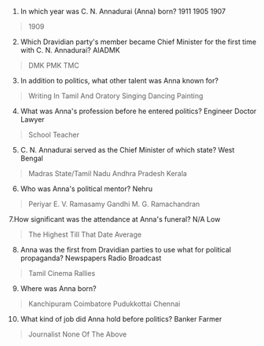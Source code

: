 1. In which year was C. N. Annadurai (Anna) born?
 1911 
 1905 
 1907 
 >1909


2. Which Dravidian party's member became Chief Minister for the first time with C. N. Annadurai?
AIADMK 
>DMK 
PMK 
TMC


3. In addition to politics, what other talent was Anna known for?
>Writing In Tamil And Oratory
Singing
Dancing
Painting


4. What was Anna's profession before he entered politics?
Engineer
Doctor
Lawyer
>School Teacher

5. C. N. Annadurai served as the Chief Minister of which state?
West Bengal
>Madras State/Tamil Nadu
Andhra Pradesh
Kerala

6. Who was Anna's political mentor?
Nehru
>Periyar E. V. Ramasamy
Gandhi
M. G. Ramachandran

7.How significant was the attendance at Anna's funeral?
N/A
Low
>The Highest Till That Date
Average

8. Anna was the first from Dravidian parties to use what for political propaganda?
Newspapers
Radio Broadcast
>Tamil Cinema
Rallies

9. Where was Anna born?
>Kanchipuram
Coimbatore
Pudukkottai
Chennai

10. What kind of job did Anna hold before politics?
Banker
Farmer
>Journalist
None Of The Above
